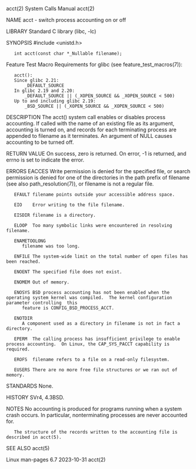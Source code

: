 acct(2)								      System Calls Manual							       acct(2)

NAME
       acct - switch process accounting on or off

LIBRARY
       Standard C library (libc, -lc)

SYNOPSIS
       #include <unistd.h>

       int acct(const char *_Nullable filename);

   Feature Test Macro Requirements for glibc (see feature_test_macros(7)):

       acct():
	   Since glibc 2.21:
	       _DEFAULT_SOURCE
	   In glibc 2.19 and 2.20:
	       _DEFAULT_SOURCE || (_XOPEN_SOURCE && _XOPEN_SOURCE < 500)
	   Up to and including glibc 2.19:
	       _BSD_SOURCE || (_XOPEN_SOURCE && _XOPEN_SOURCE < 500)

DESCRIPTION
       The  acct()  system call enables or disables process accounting.	 If called with the name of an existing file as its argument, accounting is turned on,
       and records for each terminating process are appended to filename as it terminates.  An argument of NULL causes accounting to be turned off.

RETURN VALUE
       On success, zero is returned.  On error, -1 is returned, and errno is set to indicate the error.

ERRORS
       EACCES Write permission is denied for the specified file, or search permission is denied for one of the directories in the path prefix of filename (see
	      also path_resolution(7)), or filename is not a regular file.

       EFAULT filename points outside your accessible address space.

       EIO    Error writing to the file filename.

       EISDIR filename is a directory.

       ELOOP  Too many symbolic links were encountered in resolving filename.

       ENAMETOOLONG
	      filename was too long.

       ENFILE The system-wide limit on the total number of open files has been reached.

       ENOENT The specified file does not exist.

       ENOMEM Out of memory.

       ENOSYS BSD process accounting has not been enabled when the operating system kernel was compiled.  The kernel configuration parameter controlling  this
	      feature is CONFIG_BSD_PROCESS_ACCT.

       ENOTDIR
	      A component used as a directory in filename is not in fact a directory.

       EPERM  The calling process has insufficient privilege to enable process accounting.  On Linux, the CAP_SYS_PACCT capability is required.

       EROFS  filename refers to a file on a read-only filesystem.

       EUSERS There are no more free file structures or we ran out of memory.

STANDARDS
       None.

HISTORY
       SVr4, 4.3BSD.

NOTES
       No accounting is produced for programs running when a system crash occurs.  In particular, nonterminating processes are never accounted for.

       The structure of the records written to the accounting file is described in acct(5).

SEE ALSO
       acct(5)

Linux man-pages 6.7							  2023-10-31								       acct(2)
